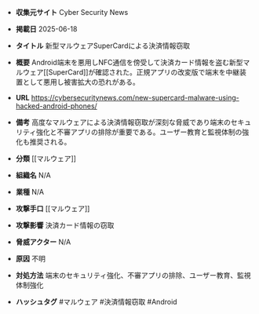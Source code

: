 - **収集元サイト**
Cyber Security News

- **掲載日**
2025-06-18

- **タイトル**
新型マルウェアSuperCardによる決済情報窃取

- **概要**
Android端末を悪用しNFC通信を傍受して決済カード情報を盗む新型マルウェア[[SuperCard]]が確認された。正規アプリの改変版で端末を中継装置として悪用し被害拡大の恐れがある。

- **URL**
https://cybersecuritynews.com/new-supercard-malware-using-hacked-android-phones/

- **備考**
高度なマルウェアによる決済情報窃取が深刻な脅威であり端末のセキュリティ強化と不審アプリの排除が重要である。ユーザー教育と監視体制の強化も推奨される。

- **分類**
[[マルウェア]]

- **組織名**
N/A

- **業種**
N/A

- **攻撃手口**
[[マルウェア]]

- **攻撃影響**
決済カード情報の窃取

- **脅威アクター**
N/A

- **原因**
不明

- **対処方法**
端末のセキュリティ強化、不審アプリの排除、ユーザー教育、監視体制強化

- **ハッシュタグ**
#マルウェア #決済情報窃取 #Android
